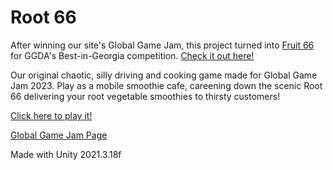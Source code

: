 # Root 66

After winning our site's Global Game Jam, this project turned into [Fruit 66](https://github.com/chew-crew-games/Fruit-66-Demo) for GGDA's Best-in-Georgia competition. [Check it out here!](https://github.com/chew-crew-games/Fruit-66-Demo)

Our original chaotic, silly driving and cooking game made for Global Game Jam 2023. Play as a mobile smoothie cafe, careening down the scenic Root 66 delivering your root vegetable smoothies to thirsty customers!

[Click here to play it!](https://chew-crew-games.github.io/Root-66/)

[Global Game Jam Page](https://globalgamejam.org/2023/games/root-66-4-0)

Made with Unity 2021.3.18f
